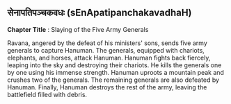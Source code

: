 ## सेनापतिपञ्चकवधः (sEnApatipanchakavadhaH)
**Chapter Title** : Slaying of the Five Army Generals

Ravana, angered by the defeat of his ministers' sons, sends five army generals to capture Hanuman. The generals, equipped with chariots, elephants, and horses, attack Hanuman. Hanuman fights back fiercely, leaping into the sky and destroying their chariots. He kills the generals one by one using his immense strength. Hanuman uproots a mountain peak and crushes two of the generals. The remaining generals are also defeated by Hanuman. Finally, Hanuman destroys the rest of the army, leaving the battlefield filled with debris.